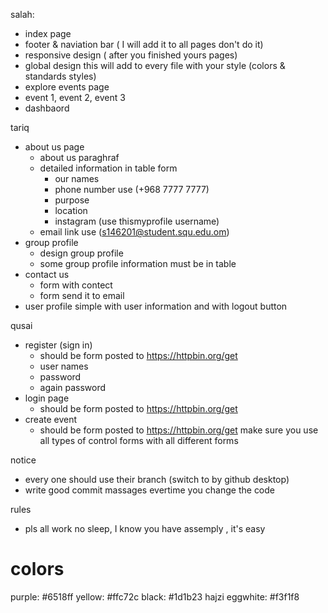 

salah:
- index page
- footer & naviation bar ( I will add it to all pages don't do it)
- responsive design ( after you finished yours pages)
- global design this will add to every file with your style (colors & standards styles)
- explore events page
- event 1, event 2, event 3
- dashbaord

tariq
- about us page
    - about us paraghraf
    - detailed information in table form 
        - our names 
        - phone number use (+968 7777 7777)
        - purpose
        - location 
        - instagram (use thismyprofile username)
    - email link use (s146201@student.squ.edu.om)
- group profile
    - design group profile
    - some group profile information must be in table
- contact us
    - form with contect
    - form send it to email
- user profile simple with user information and with logout button


qusai
- register (sign in)
    - should be form posted to https://httpbin.org/get
    - user names
    - password
    - again password
- login page
    - should be form posted to https://httpbin.org/get
- create event 
    - should be form posted to https://httpbin.org/get
make sure you use all types of control forms with all different forms


notice
 - every one should use their branch (switch to by github desktop)
 - write good commit massages evertime you change the code

rules
- pls all work no sleep, I know you have assemply , it's easy


# colors

purple: #6518ff
yellow: #ffc72c
black: #1d1b23
hajzi eggwhite: #f3f1f8
